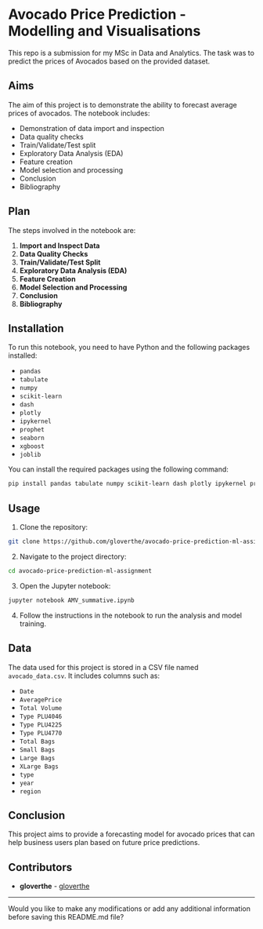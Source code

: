 

# Avocado Price Prediction - Modelling and Visualisations

This repo is a submission for my MSc in Data and Analytics.  The task was to predict the prices of Avocados based on the provided dataset.

## Aims

The aim of this project is to demonstrate the ability to forecast average prices of avocados. The notebook includes:

- Demonstration of data import and inspection
- Data quality checks
- Train/Validate/Test split
- Exploratory Data Analysis (EDA)
- Feature creation
- Model selection and processing
- Conclusion
- Bibliography

## Plan

The steps involved in the notebook are:

1. **Import and Inspect Data**
2. **Data Quality Checks**
3. **Train/Validate/Test Split**
4. **Exploratory Data Analysis (EDA)**
5. **Feature Creation**
6. **Model Selection and Processing**
7. **Conclusion**
8. **Bibliography**

## Installation

To run this notebook, you need to have Python and the following packages installed:

- `pandas`
- `tabulate`
- `numpy`
- `scikit-learn`
- `dash`
- `plotly`
- `ipykernel`
- `prophet`
- `seaborn`
- `xgboost`
- `joblib`

You can install the required packages using the following command:

```sh
pip install pandas tabulate numpy scikit-learn dash plotly ipykernel prophet seaborn xgboost joblib
```

## Usage

1. Clone the repository:

```sh
git clone https://github.com/gloverthe/avocado-price-prediction-ml-assignment.git
```

2. Navigate to the project directory:

```sh
cd avocado-price-prediction-ml-assignment
```

3. Open the Jupyter notebook:

```sh
jupyter notebook AMV_summative.ipynb
```

4. Follow the instructions in the notebook to run the analysis and model training.

## Data

The data used for this project is stored in a CSV file named `avocado_data.csv`. It includes columns such as:

- `Date`
- `AveragePrice`
- `Total Volume`
- `Type PLU4046`
- `Type PLU4225`
- `Type PLU4770`
- `Total Bags`
- `Small Bags`
- `Large Bags`
- `XLarge Bags`
- `type`
- `year`
- `region`

## Conclusion

This project aims to provide a forecasting model for avocado prices that can help business users plan based on future price predictions.

## Contributors

- **gloverthe** - [gloverthe](https://github.com/gloverthe)



---

Would you like to make any modifications or add any additional information before saving this README.md file?
